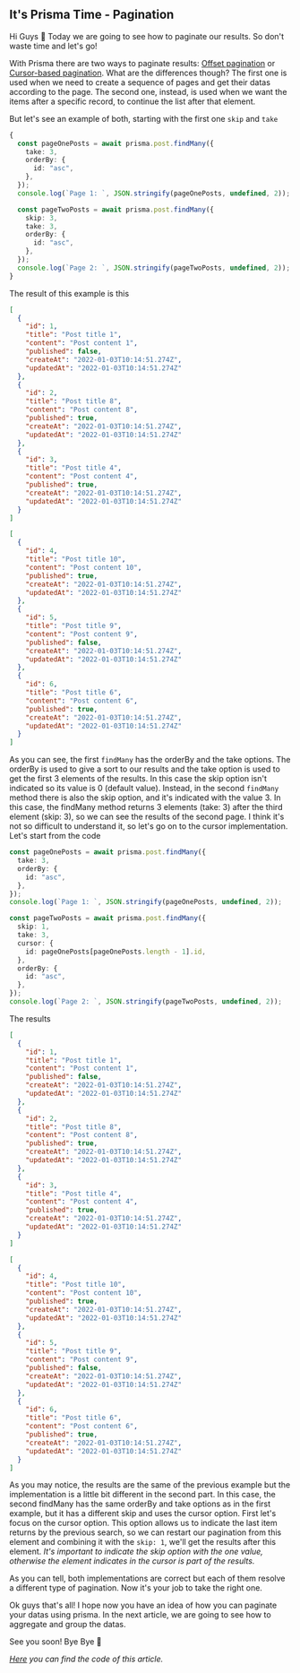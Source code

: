## It's Prisma Time - Pagination

Hi Guys 👋
Today we are going to see how to paginate our results.
So don't waste time and let's go!

With Prisma there are two ways to paginate results: [Offset pagination](https://www.prisma.io/docs/concepts/components/prisma-client/pagination#offset-pagination) or [Cursor-based pagination](https://www.prisma.io/docs/concepts/components/prisma-client/pagination#cursor-based-pagination).
What are the differences though?
The first one is used when we need to create a sequence of pages and get their datas according to the page. The second one, instead, is used when we want the items after a specific record, to continue the list after that element.

But let's see an example of both, starting with the first one `skip` and `take`
```ts
{
  const pageOnePosts = await prisma.post.findMany({
    take: 3,
    orderBy: {
      id: "asc",
    },
  });
  console.log(`Page 1: `, JSON.stringify(pageOnePosts, undefined, 2));

  const pageTwoPosts = await prisma.post.findMany({
    skip: 3,
    take: 3,
    orderBy: {
      id: "asc",
    },
  });
  console.log(`Page 2: `, JSON.stringify(pageTwoPosts, undefined, 2));
}
```
The result of this example is this
```json
[
  {
    "id": 1,
    "title": "Post title 1",
    "content": "Post content 1",
    "published": false,
    "createAt": "2022-01-03T10:14:51.274Z",
    "updatedAt": "2022-01-03T10:14:51.274Z"
  },
  {
    "id": 2,
    "title": "Post title 8",
    "content": "Post content 8",
    "published": true,
    "createAt": "2022-01-03T10:14:51.274Z",
    "updatedAt": "2022-01-03T10:14:51.274Z"
  },
  {
    "id": 3,
    "title": "Post title 4",
    "content": "Post content 4",
    "published": true,
    "createAt": "2022-01-03T10:14:51.274Z",
    "updatedAt": "2022-01-03T10:14:51.274Z"
  }
]

[
  {
    "id": 4,
    "title": "Post title 10",
    "content": "Post content 10",
    "published": true,
    "createAt": "2022-01-03T10:14:51.274Z",
    "updatedAt": "2022-01-03T10:14:51.274Z"
  },
  {
    "id": 5,
    "title": "Post title 9",
    "content": "Post content 9",
    "published": false,
    "createAt": "2022-01-03T10:14:51.274Z",
    "updatedAt": "2022-01-03T10:14:51.274Z"
  },
  {
    "id": 6,
    "title": "Post title 6",
    "content": "Post content 6",
    "published": true,
    "createAt": "2022-01-03T10:14:51.274Z",
    "updatedAt": "2022-01-03T10:14:51.274Z"
  }
]
```
As you can see, the first `findMany` has the orderBy and the take options. The orderBy is used to give a sort to our results and the take option is used to get the first 3 elements of the results. In this case the skip option isn't indicated so its value is 0 (default value). Instead, in the second `findMany` method there is also the skip option, and it's indicated with the value 3. In this case, the findMany method returns 3 elements (take: 3) after the third element (skip: 3), so we can see the results of the second page.
I think it's not so difficult to understand it, so let's go on to the cursor implementation.
Let's start from the code
```ts
const pageOnePosts = await prisma.post.findMany({
  take: 3,
  orderBy: {
    id: "asc",
  },
});
console.log(`Page 1: `, JSON.stringify(pageOnePosts, undefined, 2));

const pageTwoPosts = await prisma.post.findMany({
  skip: 1,
  take: 3,
  cursor: {
    id: pageOnePosts[pageOnePosts.length - 1].id,
  },
  orderBy: {
    id: "asc",
  },
});
console.log(`Page 2: `, JSON.stringify(pageTwoPosts, undefined, 2));
```
The results
```json
[
  {
    "id": 1,
    "title": "Post title 1",
    "content": "Post content 1",
    "published": false,
    "createAt": "2022-01-03T10:14:51.274Z",
    "updatedAt": "2022-01-03T10:14:51.274Z"
  },
  {
    "id": 2,
    "title": "Post title 8",
    "content": "Post content 8",
    "published": true,
    "createAt": "2022-01-03T10:14:51.274Z",
    "updatedAt": "2022-01-03T10:14:51.274Z"
  },
  {
    "id": 3,
    "title": "Post title 4",
    "content": "Post content 4",
    "published": true,
    "createAt": "2022-01-03T10:14:51.274Z",
    "updatedAt": "2022-01-03T10:14:51.274Z"
  }
]

[
  {
    "id": 4,
    "title": "Post title 10",
    "content": "Post content 10",
    "published": true,
    "createAt": "2022-01-03T10:14:51.274Z",
    "updatedAt": "2022-01-03T10:14:51.274Z"
  },
  {
    "id": 5,
    "title": "Post title 9",
    "content": "Post content 9",
    "published": false,
    "createAt": "2022-01-03T10:14:51.274Z",
    "updatedAt": "2022-01-03T10:14:51.274Z"
  },
  {
    "id": 6,
    "title": "Post title 6",
    "content": "Post content 6",
    "published": true,
    "createAt": "2022-01-03T10:14:51.274Z",
    "updatedAt": "2022-01-03T10:14:51.274Z"
  }
]
```
As you may notice, the results are the same of the previous example but the implementation is a little bit different in the second part.
In this case, the second findMany has the same orderBy and take options as in the first example, but it has a different skip and uses the cursor option. First let's focus on the cursor option. This option allows us to indicate the last item returns by the previous search, so we can restart our pagination from this element and combining it with the `skip: 1`, we'll get the results after this element.
*It's important to indicate the skip option with the one value, otherwise the element indicates in the cursor is part of the results.*

As you can tell, both implementations are correct but each of them resolve a different type of pagination. Now it's your job to take the right one. 

Ok guys that's all!
I hope now you have an idea of how you can paginate your datas using prisma.
In the next article, we are going to see how to aggregate and group the datas.

See you soon!
Bye Bye 👋

_[Here](https://github.com/Puppo/it-s-prisma-time/tree/10-pagination) you can find the code of this article._